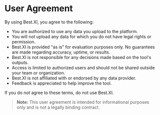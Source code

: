 # User Agreement

By using Best.XI, you agree to the following:

- You are authorized to use any data you upload to the platform.
- You will not upload any data for which you do not have legal rights or permission.
- Best.XI is provided "as is" for evaluation purposes only. No guarantees are made regarding accuracy, uptime, or results.
- Best.XI is not responsible for any decisions made based on the tool's outputs.
- Access is limited to authorized users and should not be shared outside your team or organization.
- Best.XI is not affiliated with or endorsed by any data provider.
- Feedback is appreciated to help improve the tool.

If you do not agree to these terms, do not use Best.XI. 

> **Note:** This user agreement is intended for informational purposes only and is not a legally binding contract.
